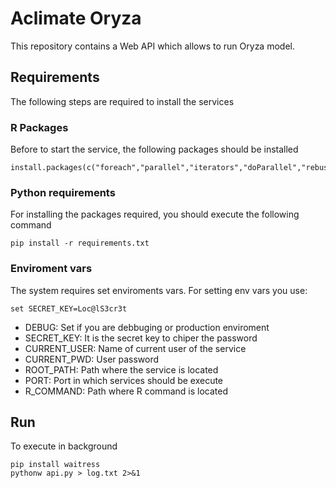 # Aclimate Oryza

This repository contains a Web API which allows to run Oryza model.

## Requirements

The following steps are required to install the services

### R Packages
Before to start the service, the following packages should be installed

```
install.packages(c("foreach","parallel","iterators","doParallel","rebus","dplyr","purrr","readr","lubridate","stringr","lazyeval","magrittr","tictoc"))
```

### Python requirements
For installing the packages required, you should execute the following command

```
pip install -r requirements.txt
```

### Enviroment vars
The system requires set enviroments vars. For setting env vars you use:

```
set SECRET_KEY=Loc@lS3cr3t
```

* DEBUG: Set if you are debbuging or production enviroment
* SECRET_KEY: It is the secret key to chiper the password
* CURRENT_USER: Name of current user of the service
* CURRENT_PWD: User password
* ROOT_PATH: Path where the service is located
* PORT: Port in which services should be execute
* R_COMMAND: Path where R command is located

## Run

To execute in background

```
pip install waitress
pythonw api.py > log.txt 2>&1
```
